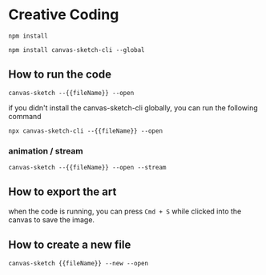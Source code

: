 # Creative Coding

```
npm install
```

```
npm install canvas-sketch-cli --global
```

## How to run the code

```
canvas-sketch --{{fileName}} --open
```

if you didn't install the canvas-sketch-cli globally, you can run the following command

```
npx canvas-sketch-cli --{{fileName}} --open
```

### animation / stream

```
canvas-sketch --{{fileName}} --open --stream
```

## How to export the art

when the code is running, you can press `Cmd + S` while clicked into the canvas to save the image.

## How to create a new file

```
canvas-sketch {{fileName}} --new --open
```
